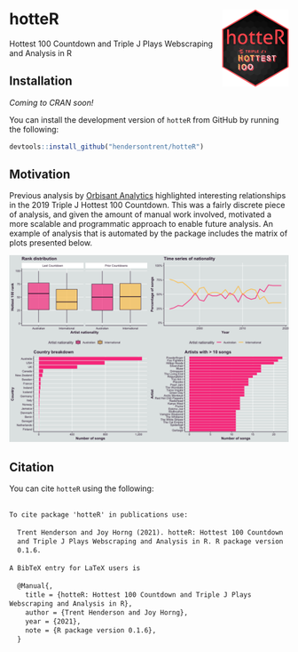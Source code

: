 
# hotteR <img src="man/figures/logo.png" align="right" width="120" />

Hottest 100 Countdown and Triple J Plays Webscraping and Analysis in R

## Installation

*Coming to CRAN soon\!*

You can install the development version of `hotteR` from GitHub by
running the following:

``` r
devtools::install_github("hendersontrent/hotteR")
```

## Motivation

Previous analysis by [Orbisant
Analytics](https://www.orbisantanalytics.com/hottest-100) highlighted
interesting relationships in the 2019 Triple J Hottest 100 Countdown.
This was a fairly discrete piece of analysis, and given the amount of
manual work involved, motivated a more scalable and programmatic
approach to enable future analysis. An example of analysis that is
automated by the package includes the matrix of plots presented below.

![](README_files/figure-gfm/unnamed-chunk-3-1.png)<!-- -->

## Citation

You can cite `hotteR` using the following:

``` 

To cite package 'hotteR' in publications use:

  Trent Henderson and Joy Horng (2021). hotteR: Hottest 100 Countdown
  and Triple J Plays Webscraping and Analysis in R. R package version
  0.1.6.

A BibTeX entry for LaTeX users is

  @Manual{,
    title = {hotteR: Hottest 100 Countdown and Triple J Plays Webscraping and Analysis in R},
    author = {Trent Henderson and Joy Horng},
    year = {2021},
    note = {R package version 0.1.6},
  }
```
